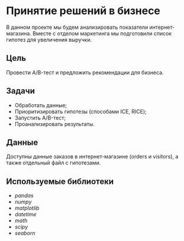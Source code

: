 # Принятие решений в бизнесе
В данном проекте мы будем анализировать показатели интернет-магазина. Вместе с отделом маркетинга мы подготовили список гипотез для увеличения выручки.

## Цель
Провести А/В-тест и предложить рекомендации для бизнеса.

## Задачи
* Обработать данные;
* Приоритизировать гипотезы (способами ICE, RICE);
* Запустить A/B-тест;
* Проанализировать результаты.

## Данные
Доступны данные заказов в интернет-магазине (orders и visitors), а также отдельный файл с гипотезами.

## Используемые библиотеки

- *pandas*
- *numpy*
- *matplotlib*
- *datetime*
- *math*
- *scipy*
- *seaborn*